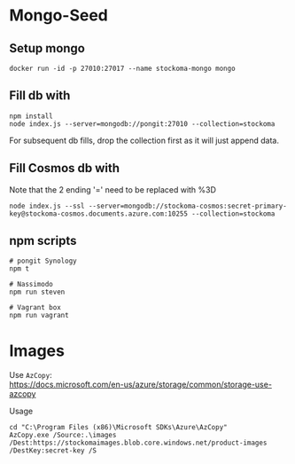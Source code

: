 Mongo-Seed
==========

## Setup mongo

```
docker run -id -p 27010:27017 --name stockoma-mongo mongo
```

## Fill db with

```
npm install
node index.js --server=mongodb://pongit:27010 --collection=stockoma
```

For subsequent db fills, drop the collection first as it will just append data.

## Fill Cosmos db with

Note that the 2 ending '=' need to be replaced with %3D

```
node index.js --ssl --server=mongodb://stockoma-cosmos:secret-primary-key@stockoma-cosmos.documents.azure.com:10255 --collection=stockoma
```

## npm scripts

```
# pongit Synology
npm t

# Nassimodo
npm run steven

# Vagrant box
npm run vagrant
```

Images
======

Use `AzCopy`:  
https://docs.microsoft.com/en-us/azure/storage/common/storage-use-azcopy

Usage  
```
cd "C:\Program Files (x86)\Microsoft SDKs\Azure\AzCopy"
AzCopy.exe /Source:.\images /Dest:https://stockomaimages.blob.core.windows.net/product-images /DestKey:secret-key /S
```
